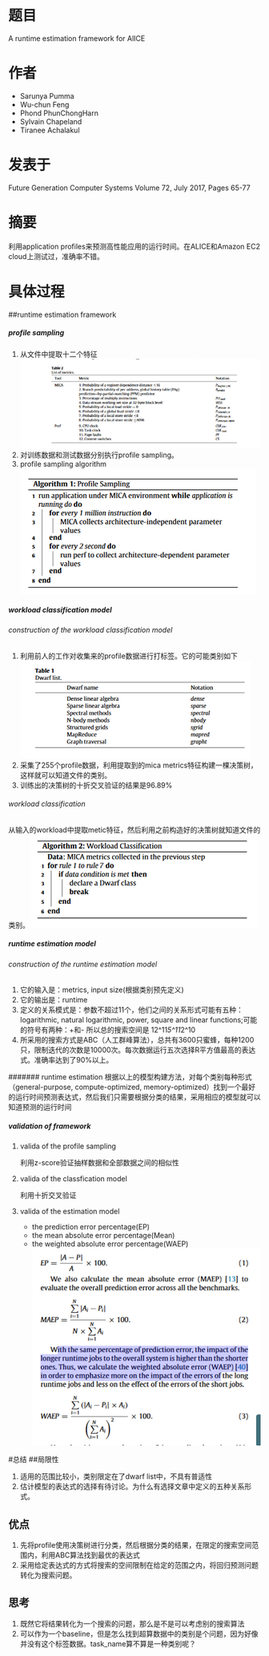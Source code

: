 # 题目
A runtime estimation framework for AlICE

# 作者
- Sarunya Pumma
- Wu-chun Feng
- Phond PhunChongHarn
- Sylvain Chapeland 
- Tiranee Achalakul

# 发表于
Future Generation Computer Systems Volume 72, July 2017, Pages 65-77

# 摘要
利用application profiles来预测高性能应用的运行时间。在ALICE和Amazon EC2 cloud上测试过，准确率不错。

# 具体过程
##runtime estimation framework
##### profile sampling
1. 从文件中提取十二个特征
![](pictures/twelve_character.png)
2. 对训练数据和测试数据分别执行profile sampling。
3. profile sampling algorithm
![](pictures/profile_sampling.png)

##### workload classification model
###### construction of the workload classification model
1. 利用前人的工作对收集来的profile数据进行打标签。它的可能类别如下
![](pictures/possible_lable.png)
2. 采集了255个profile数据，利用提取到的mica metrics特征构建一棵决策树，这样就可以知道文件的类别。
3. 训练出的决策树的十折交叉验证的结果是96.89%
###### workload classification 
从输入的workload中提取metic特征，然后利用之前构造好的决策树就知道文件的类别。
![](pictures/decision_tree_algorithm.png)

##### runtime estimation model
###### construction of the runtime estimation model 
1. 它的输入是：metrics, input size(根据类别预先定义)
2. 它的输出是：runtime 
3. 定义的关系模式是：参数不超过11个，他们之间的关系形式可能有五种：logarithmic, natural logarithmic, power, square and linear functions;可能的符号有两种：+和-
所以总的搜索空间是 12^11*5^11*2^10
4. 所采用的搜索方式是ABC（人工群峰算法），总共有3600只蜜蜂，每种1200只，限制迭代的次数是10000次。每次数据运行五次选择R平方值最高的表达式。准确率达到了90%以上。

####### runtime estimation 
根据以上的模型构建方法，对每个类别每种形式（general-purpose, compute-optimized, memory-optimized）找到一个最好的运行时间预测表达式，然后我们只需要根据分类的结果，采用相应的模型就可以知道预测的运行时间

##### validation of framework
1. valida of the profile sampling 

	利用z-score验证抽样数据和全部数据之间的相似性
2. valida of the classfication model

	利用十折交叉验证	
3. valida of the estimation model

	- the prediction error percentage(EP)
	- the mean absolute error percentage(Mean)
	- the weighted absolute error percentage(WAEP)
	![](pictures/three_valida.png)

#总结
##局限性
1. 适用的范围比较小，类别限定在了dwarf list中，不具有普适性
2. 估计模型的表达式的选择有待讨论。为什么有选择文章中定义的五种关系形式。
## 优点
1. 先将profile使用决策树进行分类，然后根据分类的结果，在限定的搜索空间范围内，利用ABC算法找到最优的表达式
2. 采用给定表达式的方式将搜索的空间限制在给定的范围之内，将回归预测问题转化为搜索问题。

## 思考
1. 既然它将结果转化为一个搜索的问题，那么是不是可以考虑别的搜索算法
2. 可以作为一个baseline，但是怎么找到超算数据中的类别是个问题，因为好像并没有这个标签数据。task_name算不算是一种类别呢？